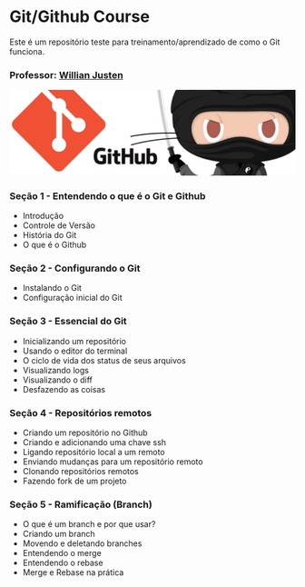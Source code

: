 # Git/Github Course
Este é um repositório teste para treinamento/aprendizado de como o Git funciona.

### Professor: [Willian Justen](https://github.com/willianjusten)

![Banner](img/banner-git-e-github.jpg)

### Seção 1 - Entendendo o que é o Git e Github ###
* Introdução
* Controle de Versão
* História do Git
* O que é o Github

### Seção 2 - Configurando o Git ###
* Instalando o Git
* Configuração inicial do Git

### Seção 3 - Essencial do Git ###
* Inicializando um repositório
* Usando o editor do terminal
* O ciclo de vida dos status de seus arquivos
* Visualizando logs
* Visualizando o diff
* Desfazendo as coisas

### Seção 4 - Repositórios remotos ###
* Criando um repositório no Github
* Criando e adicionando uma chave ssh
* Ligando repositório local a um remoto
* Enviando mudanças para um repositório remoto
* Clonando repositórios remotos
* Fazendo fork de um projeto

### Seção 5 - Ramificação (Branch) ###
* O que é um branch e por que usar?
* Criando um branch
* Movendo e deletando branches
* Entendendo o merge
* Entendendo o rebase
* Merge e Rebase na prática
